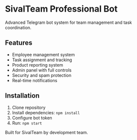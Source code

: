 # SivalTeam Professional Bot

Advanced Telegram bot system for team management and task coordination.

## Features
- Employee management system
- Task assignment and tracking  
- Product reporting system
- Admin panel with full controls
- Security and spam protection
- Real-time notifications

## Installation
1. Clone repository
2. Install dependencies: `npm install`
3. Configure bot token
4. Run: `npm start`

Built for SivalTeam by development team.
